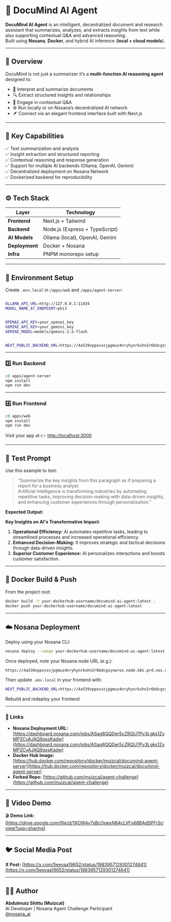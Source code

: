# 🧠 DocuMind AI Agent

**DocuMind AI Agent** is an intelligent, decentralized document and research assistant that summarizes, analyzes, and extracts insights from text while also supporting contextual Q&A and advanced reasoning.  
Built using **Nosana**, **Docker**, and hybrid AI inference (**local + cloud models**).

---

## 🚀 Overview

DocuMind is not just a summarizer  it’s a **multi-function AI reasoning agent** designed to:

- 🧠 Interpret and summarize documents  
- 🔍 Extract structured insights and relationships  
- 💬 Engage in contextual Q&A  
- ⚙️ Run locally or on Nosana’s decentralized AI network  
- 🪶 Connect via an elegant frontend interface built with Next.js  

---

## 🧩 Key Capabilities

✅ Text summarization and analysis  
✅ Insight extraction and structured reporting  
✅ Contextual reasoning and response generation  
✅ Support for multiple AI backends (Ollama, OpenAI, Gemini)  
✅ Decentralized deployment on Nosana Network  
✅ Dockerized backend for reproducibility  

---

## ⚙️ Tech Stack

| Layer | Technology |
|-------|-------------|
| **Frontend** | Next.js + Tailwind |
| **Backend** | Node.js (Express + TypeScript) |
| **AI Models** | Ollama (local), OpenAI, Gemini |
| **Deployment** | Docker + Nosana |
| **Infra** | PNPM monorepo setup |

---

## 🧱 Environment Setup

Create `.env.local` in `/apps/web` and `/apps/agent-server`:

```bash

OLLAMA_API_URL=http://127.0.0.1:11434
MODEL_NAME_AT_ENDPOINT=phi3


OPENAI_API_KEY=your_openai_key
GEMINI_API_KEY=your_gemini_key
GEMINI_MODEL=models/gemini-2.5-flash


NEXT_PUBLIC_BACKEND_URL=https://4a539vppxvvzjpgmuz4nryhynrkuhn2r6bdcgsynwrox.node.k8s.prd.nos.ci
```

---

### 3️⃣ Run Backend

```bash
cd apps/agent-server
npm install
npm run dev
```

---

### 4️⃣ Run Frontend

```bash
cd apps/web
npm install
npm run dev
```

Visit your app at 👉 [http://localhost:3000](http://localhost:3000)

---

## 🧪 Test Prompt

Use this example to test:

> “Summarize the key insights from this paragraph as if preparing a report for a business analyst:  
> Artificial intelligence is transforming industries by automating repetitive tasks, improving decision-making with data-driven insights, and enhancing customer experiences through personalization.”

**Expected Output:**

**Key Insights on AI's Transformative Impact:**

1. **Operational Efficiency:** AI automates repetitive tasks, leading to streamlined processes and increased operational efficiency.  
2. **Enhanced Decision-Making:** It improves strategic and tactical decisions through data-driven insights.  
3. **Superior Customer Experience:** AI personalizes interactions and boosts customer satisfaction.  

---

## 🐳 Docker Build & Push

From the project root:

```bash
docker build -t your-dockerhub-username/documind-ai-agent:latest .
docker push your-dockerhub-username/documind-ai-agent:latest
```

---

## ☁️ Nosana Deployment

Deploy using your Nosana CLI:

```bash
nosana deploy --image your-dockerhub-username/documind-ai-agent:latest
```

Once deployed, note your Nosana node URL (e.g.):

```
https://4a539vppxvvzjpgmuz4nryhynrkuhn2r6bdcgsynwrox.node.k8s.prd.nos.ci
```

Then update `.env.local` in your frontend with:

```bash
NEXT_PUBLIC_BACKEND_URL=https://4a539vppxvvzjpgmuz4nryhynrkuhn2r6bdcgsynwrox.node.k8s.prd.nos.ci
```

Rebuild and redeploy your frontend 

---

### 🔗 Links

- **Nosana Deployment URL:** [https://dashboard.nosana.com/jobs/ASag6QQDer5cZRQU7Pv3Lgks1ZvMP2CvAJAQ9qxsKadw](https://dashboard.nosana.com/jobs/ASag6QQDer5cZRQU7Pv3Lgks1ZvMP2CvAJAQ9qxsKadw)  
- **Docker Hub Image:** [https://hub.docker.com/repository/docker/muizcal/documind-agent-server](https://hub.docker.com/repository/docker/muizcal/documind-agent-server)  
- **Forked Repo:** [https://github.com/muizcal/agent-challenge](https://github.com/muizcal/agent-challenge)  

---

## 🎥 Video Demo

🎬 **Demo Link:** [https://drive.google.com/file/d/1XOW4v7sBcOgexN84cLVFs68BAdSPFrSr/view?usp=sharing]

---

## 🐦 Social Media Post

**X Post:** [https://x.com/5eevaa19652/status/1983957129301274641](https://x.com/5eevaa19652/status/1983957129301274641)

---

## 👨‍💻 Author

**Abdulmuiz Shittu (Muizcal)**  
AI Developer | Nosana Agent Challenge Participant  
[@nosana_ai](https://x.com/nosana_ai)
